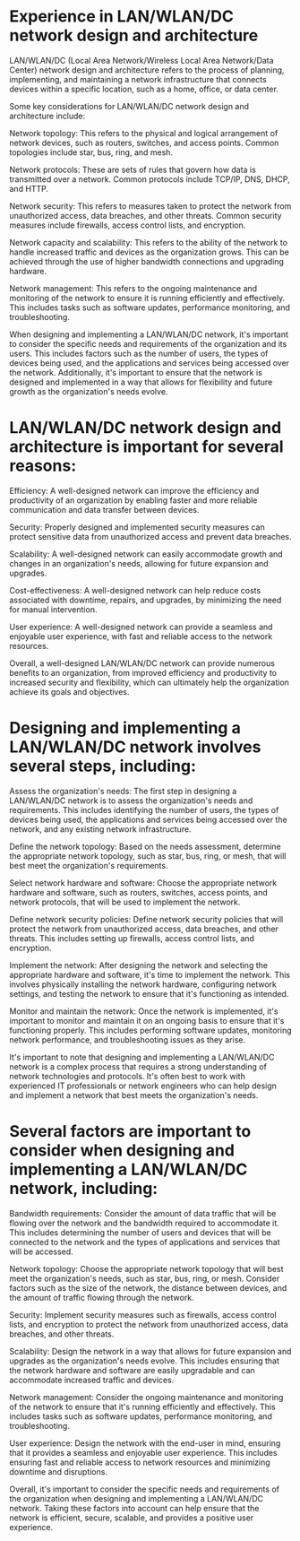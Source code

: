 # Experience in LAN/WLAN/DC network design and architecture

LAN/WLAN/DC (Local Area Network/Wireless Local Area Network/Data Center) network design and architecture refers to the process of planning, implementing, and maintaining a network infrastructure that connects devices within a specific location, such as a home, office, or data center.

Some key considerations for LAN/WLAN/DC network design and architecture include:

Network topology: This refers to the physical and logical arrangement of network devices, such as routers, switches, and access points. Common topologies include star, bus, ring, and mesh.

Network protocols: These are sets of rules that govern how data is transmitted over a network. Common protocols include TCP/IP, DNS, DHCP, and HTTP.

Network security: This refers to measures taken to protect the network from unauthorized access, data breaches, and other threats. Common security measures include firewalls, access control lists, and encryption.

Network capacity and scalability: This refers to the ability of the network to handle increased traffic and devices as the organization grows. This can be achieved through the use of higher bandwidth connections and upgrading hardware.

Network management: This refers to the ongoing maintenance and monitoring of the network to ensure it is running efficiently and effectively. This includes tasks such as software updates, performance monitoring, and troubleshooting.

When designing and implementing a LAN/WLAN/DC network, it's important to consider the specific needs and requirements of the organization and its users. This includes factors such as the number of users, the types of devices being used, and the applications and services being accessed over the network. Additionally, it's important to ensure that the network is designed and implemented in a way that allows for flexibility and future growth as the organization's needs evolve.

# LAN/WLAN/DC network design and architecture is important for several reasons:

Efficiency: A well-designed network can improve the efficiency and productivity of an organization by enabling faster and more reliable communication and data transfer between devices.

Security: Properly designed and implemented security measures can protect sensitive data from unauthorized access and prevent data breaches.

Scalability: A well-designed network can easily accommodate growth and changes in an organization's needs, allowing for future expansion and upgrades.

Cost-effectiveness: A well-designed network can help reduce costs associated with downtime, repairs, and upgrades, by minimizing the need for manual intervention.

User experience: A well-designed network can provide a seamless and enjoyable user experience, with fast and reliable access to the network resources.

Overall, a well-designed LAN/WLAN/DC network can provide numerous benefits to an organization, from improved efficiency and productivity to increased security and flexibility, which can ultimately help the organization achieve its goals and objectives.

# Designing and implementing a LAN/WLAN/DC network involves several steps, including:

Assess the organization's needs: The first step in designing a LAN/WLAN/DC network is to assess the organization's needs and requirements. This includes identifying the number of users, the types of devices being used, the applications and services being accessed over the network, and any existing network infrastructure.

Define the network topology: Based on the needs assessment, determine the appropriate network topology, such as star, bus, ring, or mesh, that will best meet the organization's requirements.

Select network hardware and software: Choose the appropriate network hardware and software, such as routers, switches, access points, and network protocols, that will be used to implement the network.

Define network security policies: Define network security policies that will protect the network from unauthorized access, data breaches, and other threats. This includes setting up firewalls, access control lists, and encryption.

Implement the network: After designing the network and selecting the appropriate hardware and software, it's time to implement the network. This involves physically installing the network hardware, configuring network settings, and testing the network to ensure that it's functioning as intended.

Monitor and maintain the network: Once the network is implemented, it's important to monitor and maintain it on an ongoing basis to ensure that it's functioning properly. This includes performing software updates, monitoring network performance, and troubleshooting issues as they arise.

It's important to note that designing and implementing a LAN/WLAN/DC network is a complex process that requires a strong understanding of network technologies and protocols. It's often best to work with experienced IT professionals or network engineers who can help design and implement a network that best meets the organization's needs.

# Several factors are important to consider when designing and implementing a LAN/WLAN/DC network, including:

Bandwidth requirements: Consider the amount of data traffic that will be flowing over the network and the bandwidth required to accommodate it. This includes determining the number of users and devices that will be connected to the network and the types of applications and services that will be accessed.

Network topology: Choose the appropriate network topology that will best meet the organization's needs, such as star, bus, ring, or mesh. Consider factors such as the size of the network, the distance between devices, and the amount of traffic flowing through the network.

Security: Implement security measures such as firewalls, access control lists, and encryption to protect the network from unauthorized access, data breaches, and other threats.

Scalability: Design the network in a way that allows for future expansion and upgrades as the organization's needs evolve. This includes ensuring that the network hardware and software are easily upgradable and can accommodate increased traffic and devices.

Network management: Consider the ongoing maintenance and monitoring of the network to ensure that it's running efficiently and effectively. This includes tasks such as software updates, performance monitoring, and troubleshooting.

User experience: Design the network with the end-user in mind, ensuring that it provides a seamless and enjoyable user experience. This includes ensuring fast and reliable access to network resources and minimizing downtime and disruptions.

Overall, it's important to consider the specific needs and requirements of the organization when designing and implementing a LAN/WLAN/DC network. Taking these factors into account can help ensure that the network is efficient, secure, scalable, and provides a positive user experience.
